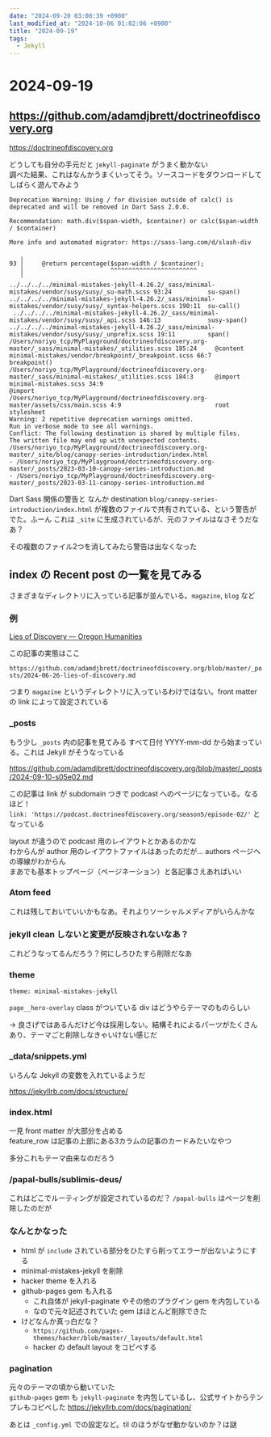 ```yaml
---
date: "2024-09-20 03:00:39 +0900"
last_modified_at: "2024-10-06 01:02:06 +0900"
title: "2024-09-19"
tags:
  - Jekyll
---
```


# 2024-09-19
## https://github.com/adamdjbrett/doctrineofdiscovery.org

https://doctrineofdiscovery.org

どうしても自分の手元だと `jekyll-paginate` がうまく動かない  
調べた結果、これはなんかうまくいってそう。ソースコードをダウンロードしてしばらく遊んでみよう

```
Deprecation Warning: Using / for division outside of calc() is deprecated and will be removed in Dart Sass 2.0.0.

Recommendation: math.div($span-width, $container) or calc($span-width / $container)

More info and automated migrator: https://sass-lang.com/d/slash-div

   ╷
93 │     @return percentage($span-width / $container);
   │                        ^^^^^^^^^^^^^^^^^^^^^^^^
   ╵
../../../../minimal-mistakes-jekyll-4.26.2/_sass/minimal-mistakes/vendor/susy/susy/_su-math.scss 93:24          su-span()
../../../../minimal-mistakes-jekyll-4.26.2/_sass/minimal-mistakes/vendor/susy/susy/_syntax-helpers.scss 190:11  su-call()
 ../../../../minimal-mistakes-jekyll-4.26.2/_sass/minimal-mistakes/vendor/susy/susy/_api.scss 146:13             susy-span()
../../../../minimal-mistakes-jekyll-4.26.2/_sass/minimal-mistakes/vendor/susy/susy/_unprefix.scss 19:11         span()
/Users/noriyo_tcp/MyPlayground/doctrineofdiscovery.org-master/_sass/minimal-mistakes/_utilities.scss 185:24     @content
minimal-mistakes/vendor/breakpoint/_breakpoint.scss 66:7                                                        breakpoint()
/Users/noriyo_tcp/MyPlayground/doctrineofdiscovery.org-master/_sass/minimal-mistakes/_utilities.scss 184:3      @import
minimal-mistakes.scss 34:9                                                                                      @import
/Users/noriyo_tcp/MyPlayground/doctrineofdiscovery.org-master/assets/css/main.scss 4:9                          root stylesheet
Warning: 2 repetitive deprecation warnings omitted.
Run in verbose mode to see all warnings.
Conflict: The following destination is shared by multiple files.
The written file may end up with unexpected contents.
/Users/noriyo_tcp/MyPlayground/doctrineofdiscovery.org-master/_site/blog/canopy-series-introduction/index.html
- /Users/noriyo_tcp/MyPlayground/doctrineofdiscovery.org-master/_posts/2023-03-10-canopy-series-introduction.md
- /Users/noriyo_tcp/MyPlayground/doctrineofdiscovery.org-master/_posts/2023-03-11-canopy-series-introduction.md
```

Dart Sass 関係の警告と なんか destination `blog/canopy-series-introduction/index.html` が複数のファイルで共有されている、という警告がでた。ふーん これは `_site` に生成されているが、元のファイルはなさそうだなあ？

その複数のファイル2つを消してみたら警告は出なくなった

## index の Recent post の一覧を見てみる
さまざまなディレクトリに入っている記事が並んでいる。`magazine`, `blog` など  

### 例

[Lies of Discovery — Oregon Humanities](https://oregonhumanities.org/rll/magazine/possession-spring-2021/lies-of-discovery/)

この記事の実態はここ

`https://github.com/adamdjbrett/doctrineofdiscovery.org/blob/master/_posts/2024-06-26-lies-of-discovery.md`

つまり `magazine` というディレクトリに入っているわけではない。front matter の link によって設定されている

### _posts

もう少し `_posts` 内の記事を見てみる
すべて日付 YYYY-mm-dd から始まっている。これは Jekyll がそうなっている  

https://github.com/adamdjbrett/doctrineofdiscovery.org/blob/master/_posts/2024-09-10-s05e02.md

この記事は link が subdomain つきで podcast へのページになっている。なるほど！  
`link: 'https://podcast.doctrineofdiscovery.org/season5/episode-02/'` となっている  

layout が違うので podcast 用のレイアウトとかあるのかな  
わからんが author 用のレイアウトファイルはあったのだが… authors ページへの導線がわからん  
まあでも基本トップページ（ページネーション）と各記事さえあればいい  

### Atom feed
これは残しておいていいかもなあ。それよりソーシャルメディアがいらんかな

### jekyll clean しないと変更が反映されないなあ？
これどうなってるんだろう？何にしろひたすら削除だなあ

### theme
`theme: minimal-mistakes-jekyll`

`page__hero-overlay` class がついている div はどうやらテーマのものらしい

-> 良さげではあるんだけど今は採用しない。結構それによるパーツがたくさんあり、テーマごと削除しなきゃいけない感じだ

### _data/snippets.yml
いろんな Jekyll の変数を入れているようだ  

https://jekyllrb.com/docs/structure/

### index.html
一見 front matter が大部分を占める  
feature_row は記事の上部にある3カラムの記事のカードみたいなやつ  

多分これもテーマ由来なのだろう

### /papal-bulls/sublimis-deus/
これはどこでルーティングが設定されているのだ？ `/papal-bulls` はページを削除したのだが  

### なんとかなった
- html が `include` されている部分をひたすら削ってエラーが出ないようにする
- minimal-mistakes-jekyll を削除
- hacker theme を入れる
- github-pages gem も入れる
  - これ自体が jekyll-paginate やその他のプラグイン gem を内包している
  - なので元々記述されていた gem はほとんど削除できた
- けどなんか真っ白だな？
  - `https://github.com/pages-themes/hacker/blob/master/_layouts/default.html`
  - hacker の default layout をコピペする

### pagination
元々のテーマの頃から動いていた  
`github-pages` gem も `jekyll-paginate` を内包しているし、公式サイトからテンプレもコピペした
https://jekyllrb.com/docs/pagination/

あとは `_config.yml` での設定など。til のほうがなぜ動かないのか？は謎
